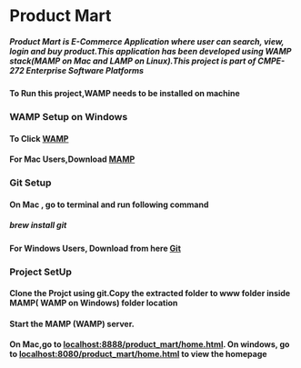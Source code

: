 # Product Mart

##### Product Mart is E-Commerce Application where user can search, view, login and buy product.This application has been developed using WAMP stack(MAMP on Mac and LAMP on Linux).This project is part of CMPE-272 Enterprise Software Platforms 

#### To Run this project,WAMP needs to be installed on machine

### WAMP Setup on Windows
#### To Click [WAMP](https://sourceforge.net/projects/wampserver/files/WampServer%203/WampServer%203.0.0/wampserver3.1.7_x64.exe/download)

#### For Mac Users,Download [MAMP](https://www.mamp.info/en/downloads/)

### Git Setup
#### On Mac , go to terminal and run following command 
##### brew install git 

#### For Windows Users, Download from here [Git](https://git-scm.com/download/win)

### Project SetUp
#### Clone the Projct using git.Copy the extracted folder to www folder inside MAMP( WAMP on Windows) folder location
#### Start the MAMP (WAMP) server.
####  On Mac,go to [localhost:8888/product_mart/home.html](https://localhost:8888/product_mart/home.html). On windows, go to [localhost:8080/product_mart/home.html](https://localhost:8080/product_mart/home.html) to view the homepage
